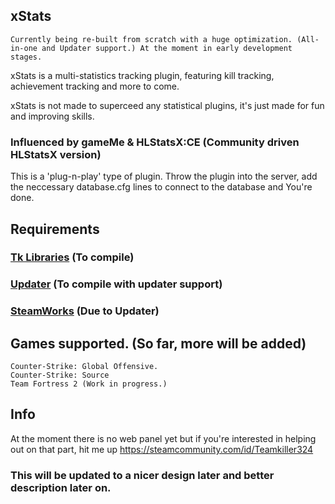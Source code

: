 ## xStats
``Currently being re-built from scratch with a huge optimization. (All-in-one and Updater support.) At the moment in early development stages.``

xStats is a multi-statistics tracking plugin, featuring kill tracking, achievement tracking and more to come.

xStats is not made to superceed any statistical plugins, it's just made for fun and improving skills.

### Influenced by gameMe & HLStatsX:CE (Community driven HLStatsX version) 

This is a 'plug-n-play' type of plugin. Throw the plugin into the server, add the neccessary database.cfg lines to connect to the database and You're done.

## Requirements
### [Tk Libraries](https://github.com/Teamkiler324) (To compile)

### [Updater](https://github.com/Teamkiller324/Updater) (To compile with updater support)

### [SteamWorks](http://users.alliedmods.net/~kyles/builds/SteamWorks/) (Due to Updater)

## Games supported. (So far, more will be added)
```
Counter-Strike: Global Offensive.
Counter-Strike: Source
Team Fortress 2 (Work in progress.)
```

## Info
At the moment there is no web panel yet but if you're interested in helping out on that part, hit me up https://steamcommunity.com/id/Teamkiller324

### This will be updated to a nicer design later and better description later on.
